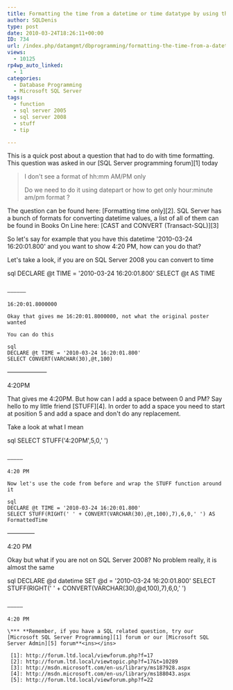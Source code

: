 ```yaml
---
title: Formatting the time from a datetime or time datatype by using the STUFF function
author: SQLDenis
type: post
date: 2010-03-24T18:26:11+00:00
ID: 734
url: /index.php/datamgmt/dbprogramming/formatting-the-time-from-a-datetime-or-t/
views:
  - 10125
rp4wp_auto_linked:
  - 1
categories:
  - Database Programming
  - Microsoft SQL Server
tags:
  - function
  - sql server 2005
  - sql server 2008
  - stuff
  - tip

---
```

This is a quick post about a question that had to do with time formatting. This question was asked in our [SQL Server programming forum][1] today

> I don't see a format of hh:mm AM/PM only 
> 
> Do we need to do it using datepart or how to get only hour:minute am/pm format ?

The question can be found here: [Formatting time only][2]. SQL Server has a bunch of formats for converting datetime values, a list of all of them can be found in Books On Line here: [CAST and CONVERT (Transact-SQL)][3]

So let's say for example that you have this datetime '2010-03-24 16:20:01.800' and you want to show 4:20 PM, how can you do that?

Let's take a look, if you are on SQL Server 2008 you can convert to time

sql
DECLARE @t TIME = '2010-03-24 16:20:01.800'
SELECT @t AS TIME
```

—————–
  
16:20:01.8000000

Okay that gives me 16:20:01.8000000, not what the original poster wanted

You can do this

sql
DECLARE @t TIME = '2010-03-24 16:20:01.800'
SELECT CONVERT(VARCHAR(30),@t,100)
```

——————–
  
4:20PM

That gives me 4:20PM. But how can I add a space between 0 and PM? Say hello to my little friend [STUFF][4]. In order to add a space you need to start at position 5 and add a space and don't do any replacement.

Take a look at what I mean

sql
SELECT STUFF('4:20PM',5,0,' ')
```

—————
  
4:20 PM

Now let's use the code from before and wrap the STUFF function around it

sql
DECLARE @t TIME = '2010-03-24 16:20:01.800'
SELECT STUFF(RIGHT(' ' + CONVERT(VARCHAR(30),@t,100),7),6,0,' ') AS FormattedTime
```
————–
  
4:20 PM

Okay but what if you are not on SQL Server 2008? No problem really, it is almost the same

sql
DECLARE @d datetime 
SET @d = '2010-03-24 16:20:01.800'
SELECT STUFF(RIGHT(' ' + CONVERT(VARCHAR(30),@d,100),7),6,0,' ')
```

————–
  
4:20 PM

\*** **Remember, if you have a SQL related question, try our [Microsoft SQL Server Programming][1] forum or our [Microsoft SQL Server Admin][5] forum**<ins></ins>

 [1]: http://forum.ltd.local/viewforum.php?f=17
 [2]: http://forum.ltd.local/viewtopic.php?f=17&t=10289
 [3]: http://msdn.microsoft.com/en-us/library/ms187928.aspx
 [4]: http://msdn.microsoft.com/en-us/library/ms188043.aspx
 [5]: http://forum.ltd.local/viewforum.php?f=22